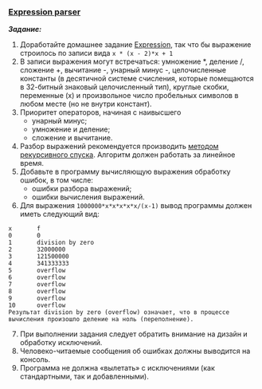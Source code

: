 ### [Expression parser](https://github.com/AlexeyShik/Programming-paradigms/tree/master/Term2/ArithmeticExpressionParser/src/expression)  
***Задание:***  
 1. Доработайте домашнее задание [Expression](https://github.com/AlexeyShik/Programming-paradigms/tree/master/Term1/Expression/src/expression), так что бы выражение строилось по записи вида
`x * (x - 2)*x + 1`  
 2. В записи выражения могут встречаться: умножение \*, деление /, сложение +, вычитание -, унарный минус -, целочисленные константы (в десятичной системе счисления, которые помещаются в 32-битный знаковый целочисленный тип), круглые скобки, переменные (x) и произвольное число пробельных символов в любом месте (но не внутри констант).  
 3. Приоритет операторов, начиная с наивысшего  
    - унарный минус;  
    - умножение и деление;  
    - сложение и вычитание.  
 4. Разбор выражений рекомендуется производить [методом рекурсивного спуска](https://ru.wikibooks.org/wiki/Реализации_алгоритмов/Метод_рекурсивного_спуска). Алгоритм должен работать за линейное время.  
 5. Добавьте в программу вычисляющую выражения обработку ошибок, в том числе:
    - ошибки разбора выражений;
    - ошибки вычисления выражений.
 6. Для выражения `1000000*x*x*x*x*x/(x-1)` вывод программы должен иметь следующий вид:
```  
x       f
0       0
1       division by zero
2       32000000
3       121500000
4       341333333
5       overflow
6       overflow
7       overflow
8       overflow
9       overflow
10      overflow
Результат division by zero (overflow) означает, что в процессе вычисления произошло деление на ноль (переполнение).
```  
 7. При выполнении задания следует обратить внимание на дизайн и обработку исключений.
 8. Человеко-читаемые сообщения об ошибках должны выводится на консоль.
 9. Программа не должна «вылетать» с исключениями (как стандартными, так и добавленными).
